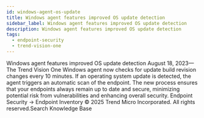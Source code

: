 ```yaml
---
id: windows-agent-os-update
title: Windows agent features improved OS update detection
sidebar_label: Windows agent features improved OS update detection
description: Windows agent features improved OS update detection
tags:
  - endpoint-security
  - trend-vision-one
---
```


 Windows agent features improved OS update detection August 18, 2023—The Trend Vision One Windows agent now checks for update build revision changes every 10 minutes. If an operating system update is detected, the agent triggers an automatic scan of the endpoint. The new process ensures that your endpoints always remain up to date and secure, minimizing potential risk from vulnerabilities and enhancing overall security. Endpoint Security → Endpoint Inventory © 2025 Trend Micro Incorporated. All rights reserved.Search Knowledge Base